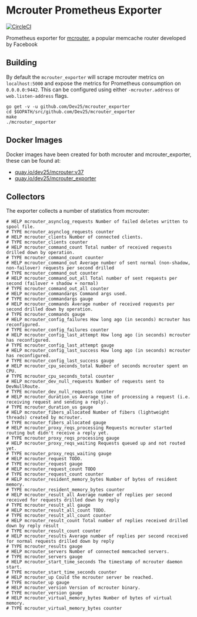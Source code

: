 Mcrouter Prometheus Exporter
===
[![CircleCI](https://circleci.com/gh/Dev25/mcrouter_exporter.svg?style=svg)](https://circleci.com/gh/Dev25/mcrouter_exporter)

Prometheus exporter for [mcrouter](https://github.com/facebook/mcrouter), a popular memcache router developed by Facebook

Building
---

By default the `mcrouter_exporter` will scrape mcrouter metrics on `localhost:5000` and expose the metrics for Prometheus consumption on `0.0.0.0:9442`. This can be configured using either `-mcrouter.address` or `web.listen-address` flags.

```
go get -v -u github.com/Dev25/mcrouter_exporter
cd $GOPATH/src/github.com/Dev25/mcrouter_exporter
make
./mcrouter_exporter
```

Docker Images
----
Docker images have been created for both mcrouter and mcrouter_exporter, these can be found at:

- [quay.io/dev25/mcrouter:v37](https://quay.io/repository/dev25/mcrouter?tab=tags)
- [quay.io/dev25/mcrouter_exporter](https://quay.io/repository/dev25/mcrouter_exporter?tab=tags)


Collectors
----
The exporter collects a number of statistics from mcrouter:

```
# HELP mcrouter_asynclog_requests Number of failed deletes written to spool file.
# TYPE mcrouter_asynclog_requests counter
# HELP mcrouter_clients Number of connected clients.
# TYPE mcrouter_clients counter
# HELP mcrouter_command_count Total number of received requests drilled down by operation.
# TYPE mcrouter_command_count counter
# HELP mcrouter_command_out Average number of sent normal (non-shadow, non-failover) requests per second drilled
# TYPE mcrouter_command_out counter
# HELP mcrouter_command_out_all Total number of sent requests per second (failover + shadow + normal)
# TYPE mcrouter_command_out_all counter
# HELP mcrouter_commandargs Command args used.
# TYPE mcrouter_commandargs gauge
# HELP mcrouter_commands Average number of received requests per second drilled down by operation.
# TYPE mcrouter_commands gauge
# HELP mcrouter_config_failures How long ago (in seconds) mcrouter has reconfigured.
# TYPE mcrouter_config_failures counter
# HELP mcrouter_config_last_attempt How long ago (in seconds) mcrouter has reconfigured.
# TYPE mcrouter_config_last_attempt gauge
# HELP mcrouter_config_last_success How long ago (in seconds) mcrouter has reconfigured.
# TYPE mcrouter_config_last_success gauge
# HELP mcrouter_cpu_seconds_total Number of seconds mcrouter spent on CPU.
# TYPE mcrouter_cpu_seconds_total counter
# HELP mcrouter_dev_null_requests Number of requests sent to DevNullRoute.
# TYPE mcrouter_dev_null_requests counter
# HELP mcrouter_duration_us Average time of processing a request (i.e. receiving request and sending a reply).
# TYPE mcrouter_duration_us gauge
# HELP mcrouter_fibers_allocated Number of fibers (lightweight threads) created by mcrouter.
# TYPE mcrouter_fibers_allocated gauge
# HELP mcrouter_proxy_reqs_processing Requests mcrouter started routing but didn't receive a reply yet.
# TYPE mcrouter_proxy_reqs_processing gauge
# HELP mcrouter_proxy_reqs_waiting Requests queued up and not routed yet.
# TYPE mcrouter_proxy_reqs_waiting gauge
# HELP mcrouter_request TODO.
# TYPE mcrouter_request gauge
# HELP mcrouter_request_count TODO
# TYPE mcrouter_request_count counter
# HELP mcrouter_resident_memory_bytes Number of bytes of resident memory.
# TYPE mcrouter_resident_memory_bytes counter
# HELP mcrouter_result_all Average number of replies per second received for requests drilled down by reply
# TYPE mcrouter_result_all gauge
# HELP mcrouter_result_all_count TODO.
# TYPE mcrouter_result_all_count counter
# HELP mcrouter_result_count Total number of replies received drilled down by reply result
# TYPE mcrouter_result_count counter
# HELP mcrouter_results Average number of replies per second received for normal requests drilled down by reply
# TYPE mcrouter_results gauge
# HELP mcrouter_servers Number of connected memcached servers.
# TYPE mcrouter_servers gauge
# HELP mcrouter_start_time_seconds The timestamp of mcrouter daemon start.
# TYPE mcrouter_start_time_seconds counter
# HELP mcrouter_up Could the mcrouter server be reached.
# TYPE mcrouter_up gauge
# HELP mcrouter_version Version of mcrouter binary.
# TYPE mcrouter_version gauge
# HELP mcrouter_virtual_memory_bytes Number of bytes of virtual memory.
# TYPE mcrouter_virtual_memory_bytes counter
```
